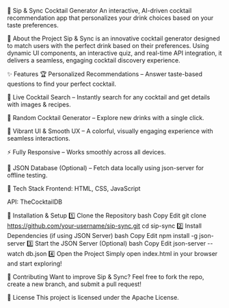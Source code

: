 🍹 Sip & Sync Cocktail Generator
An interactive, AI-driven cocktail recommendation app that personalizes your drink choices based on your taste preferences.

🚀 About the Project
Sip & Sync is an innovative cocktail generator designed to match users with the perfect drink based on their preferences. Using dynamic UI components, an interactive quiz, and real-time API integration, it delivers a seamless, engaging cocktail discovery experience.

✨ Features
🏆 Personalized Recommendations – Answer taste-based questions to find your perfect cocktail.

📡 Live Cocktail Search – Instantly search for any cocktail and get details with images & recipes.

🔀 Random Cocktail Generator – Explore new drinks with a single click.

🌈 Vibrant UI & Smooth UX – A colorful, visually engaging experience with seamless interactions.

⚡ Fully Responsive – Works smoothly across all devices.

💾 JSON Database (Optional) – Fetch data locally using json-server for offline testing.

🔧 Tech Stack
Frontend: HTML, CSS, JavaScript

API: TheCocktailDB


📌 Installation & Setup
1️⃣ Clone the Repository
bash
Copy
Edit
git clone https://github.com/your-username/sip-sync.git
cd sip-sync
2️⃣ Install Dependencies (if using JSON Server)
bash
Copy
Edit
npm install -g json-server
3️⃣ Start the JSON Server (Optional)
bash
Copy
Edit
json-server --watch db.json
4️⃣ Open the Project
Simply open index.html in your browser and start exploring!


🤝 Contributing
Want to improve Sip & Sync? Feel free to fork the repo, create a new branch, and submit a pull request!

📜 License
This project is licensed under the Apache License.
